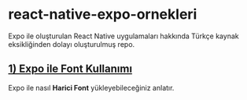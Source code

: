 # react-native-expo-ornekleri
Expo ile oluşturulan React Native uygulamaları hakkında Türkçe kaynak eksikliğinden dolayı oluşturulmuş repo.

## [1) Expo ile Font Kullanımı](https://github.com/ook0/react-native-expo-ornekleri/blob/master/FontOrnek.js)
Expo ile nasıl **Harici Font** yükleyebileceğiniz anlatır.

